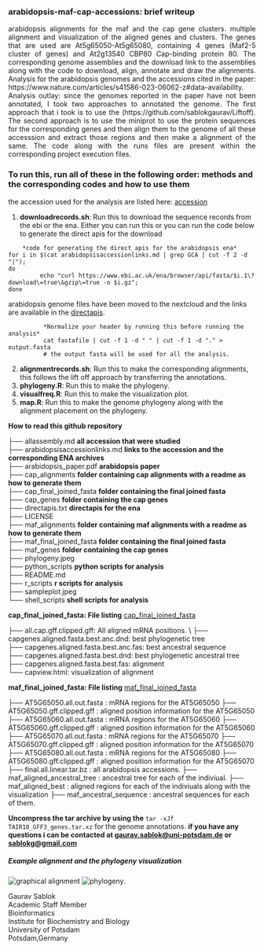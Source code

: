 ### arabidopsis-maf-cap-accessions: brief writeup
<div align = "justify"> arabidopsis alignments for the maf and the cap gene clusters. multiple alignment and visualization of the aligned genes and clusters. The genes that are used are At5g65050-At5g65080, containing 4 genes (Maf2-5 cluster of genes) and At2g13540 CBP80 Cap-binding protein 80. The corresponding genome assemblies and the download link to the assemblies along with the code to download, align, annotate and draw the alignments. Analysis for the arabidopsis genomes and the accessions cited in the paper: https://www.nature.com/articles/s41586-023-06062-z#data-availability.
          Analysis outlay: since the genomes reported in the paper have not been annotated, I took two approaches to annotated the genome. The first approach that i took is to use the (https://github.com/sablokgaurav/Liftoff). The second approach is to use the miniprot to use the protein sequences for the corresponding genes and then align them to the genome of all these accesssion and extract those regions and then make a alignment of the same. The code along with the runs files are present within the corresponding project execution files.</div> 

### To run this, run all of these in the following order: methods and the corresponding codes and how to use them 
the accession used for the analysis are listed here: [accession](https://github.com/sablokgaurav/arabidopsis_maf_cap_accessions/blob/main/arabidopsisaccessionlinks.md) 
1. **downloadrecords.sh**: Run this to download the sequence records from the ebi or the ena. Either you can run this or you can run the code below to generate the direct apis for the download 
```
    *code for generating the direct apis for the arabidopsis ena*
for i in $(cat arabidopsisaccessionlinks.md | grep GCA | cut -f 2 -d "|");
do
         echo "curl https://www.ebi.ac.uk/ena/browser/api/fasta/$i.1\?download\=true\&gzip\=true -o $i.gz";
done
```
arabidopsis genome files have been moved to the nextcloud and the links are available in the [directapis](https://github.com/sablokgaurav/arabidopsis-maf-cap-accessions/blob/main/directapis.txt). 
```
          *Normalize your header by running this before running the analysis*
          cat fastafile | cut -f 1 -d " " | cut -f 1 -d "." > output.fasta
          # the output fasta will be used for all the analysis. 
```

2. **alignmentrecords.sh**: Run this to make the corresponding alignments, this follows the lift off approach by transferring the annotations. 
4. **phylogeny.R**: Run this to make the phylogeny. 
5. **visualfreq.R**: Run this to make the visualization plot. 
6. **map.R**: Run this to make the genome phylogeny along with the alignment placement on the phylogeny.

**How to read this github repository** 

├── allassembly.md **all accession that were studied** \
├── arabidopsisaccessionlinks.md **links to the accession and the corresponding ENA archives** \
├── arabidopsis_paper.pdf **arabidopsis paper** \
├── cap_alignments **folder containing cap alignments with a readme as how to generate them** \
├── cap_final_joined_fasta **folder containing the final joined fasta** \
├── cap_genes **folder containing the cap genes** \
├── directapis.txt **directapis for the ena** \
├── LICENSE \
├── maf_alignments **folder containing maf alignments with a readme as how to generate them** \
├── maf_final_joined_fasta **folder containing the final joined fasta** \
├── maf_genes  **folder containing the cap genes** \
├── phylogeny.jpeg \
├── python_scripts **python scripts for analysis** \
├── README.md \
├── r_scripts **r scripts for analysis** \
├── sampleplot.jpeg \
└── shell_scripts **shell scripts for analysis** 

**cap_final_joined_fasta: File listing** [cap_final_joined_fasta](https://github.com/codeearn/arabidopsis-maf-cap-accessions/tree/main/cap_final_joined_fasta)

├── all.cap.gff.clipped.gff: All aligned mRNA positions. \ 
├── capgenes.aligned.fasta.best.anc.dnd: best phylogenetic tree \
├── capgenes.aligned.fasta.best.anc.fas: best ancestral sequence \
├── capgenes.aligned.fasta.best.dnd: best phylogenetic ancestral tree \
├── capgenes.aligned.fasta.best.fas: alignment \
└── capview.html: visualization of alignment

**maf_final_joined_fasta: File listing** [maf_final_joined_fasta](https://github.com/codeearn/arabidopsis-maf-cap-accessions/tree/main/maf_final_joined_fasta)

├── AT5G65050.all.out.fasta : mRNA regions for the AT5G65050
├── AT5G65050.gff.clipped.gff : aligned position information for the AT5G65050
├── AT5G65060.all.out.fasta : mRNA regions for the AT5G65060
├── AT5G65060.gff.clipped.gff : aligned position information for the AT5G65060
├── AT5G65070.all.out.fasta : mRNA regions for the AT5G65070
├── AT5G65070.gff.clipped.gff : aligned position information for the AT5G65070
├── AT5G65080.all.out.fasta : mRNA regions for the AT5G65080
├── AT5G65080.gff.clipped.gff : aligned position information for the AT5G65070
├── final.all.linear.tar.bz : all arabidopsis accessions.
├── maf_aligned_ancestral_tree : ancestral tree for each of the indiviual.
├── maf_aligned_best : aligned regions for each of the indiviuals along with the visualization
├── maf_ancestral_sequence : ancestral sequences for each of them.

**Uncompress the tar archive by using the** ``` tar -xJf TAIR10_GFF3_genes.tar.xz ``` for the genome annotations.
**if you have any questions i can be contacted at gaurav.sablok@uni-potsdam.de or sablokg@gmail.com**

##### Example alignment and the phylogeny visualization 
![graphical alignment](https://github.com/sablokgaurav/arabidopsis_maf_cap_acessions_alignments/blob/main/sampleplot.jpeg)
![phylogeny](https://github.com/sablokgaurav/arabidopsis_maf_cap_accessions_alignments/blob/main/phylogeny.jpeg).

Gaurav Sablok \
Academic Staff Member \
Bioinformatics \
Institute for Biochemistry and Biology \
University of Potsdam \
Potsdam,Germany 
